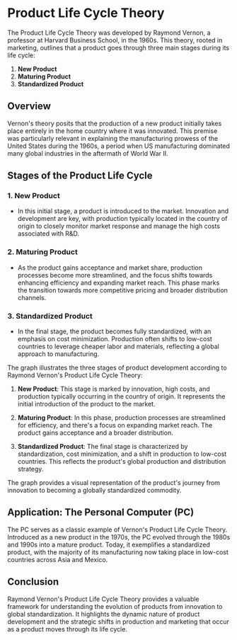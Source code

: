 # Product Life Cycle Theory

The Product Life Cycle Theory was developed by Raymond Vernon, a professor at Harvard Business School, in the 1960s. This theory, rooted in marketing, outlines that a product goes through three main stages during its life cycle:

1. **New Product**
2. **Maturing Product**
3. **Standardized Product**

## Overview

Vernon's theory posits that the production of a new product initially takes place entirely in the home country where it was innovated. This premise was particularly relevant in explaining the manufacturing prowess of the United States during the 1960s, a period when US manufacturing dominated many global industries in the aftermath of World War II.

## Stages of the Product Life Cycle

### 1. New Product

- In this initial stage, a product is introduced to the market. Innovation and development are key, with production typically located in the country of origin to closely monitor market response and manage the high costs associated with R&D.

### 2. Maturing Product

- As the product gains acceptance and market share, production processes become more streamlined, and the focus shifts towards enhancing efficiency and expanding market reach. This phase marks the transition towards more competitive pricing and broader distribution channels.

### 3. Standardized Product

- In the final stage, the product becomes fully standardized, with an emphasis on cost minimization. Production often shifts to low-cost countries to leverage cheaper labor and materials, reflecting a global approach to manufacturing.


The graph illustrates the three stages of product development according to Raymond Vernon's Product Life Cycle Theory:

1. **New Product**: This stage is marked by innovation, high costs, and production typically occurring in the country of origin. It represents the initial introduction of the product to the market.

2. **Maturing Product**: In this phase, production processes are streamlined for efficiency, and there's a focus on expanding market reach. The product gains acceptance and a broader distribution.

3. **Standardized Product**: The final stage is characterized by standardization, cost minimization, and a shift in production to low-cost countries. This reflects the product's global production and distribution strategy.

The graph provides a visual representation of the product's journey from innovation to becoming a globally standardized commodity.

## Application: The Personal Computer (PC)

The PC serves as a classic example of Vernon's Product Life Cycle Theory. Introduced as a new product in the 1970s, the PC evolved through the 1980s and 1990s into a mature product. Today, it exemplifies a standardized product, with the majority of its manufacturing now taking place in low-cost countries across Asia and Mexico.

## Conclusion

Raymond Vernon's Product Life Cycle Theory provides a valuable framework for understanding the evolution of products from innovation to global standardization. It highlights the dynamic nature of product development and the strategic shifts in production and marketing that occur as a product moves through its life cycle.

